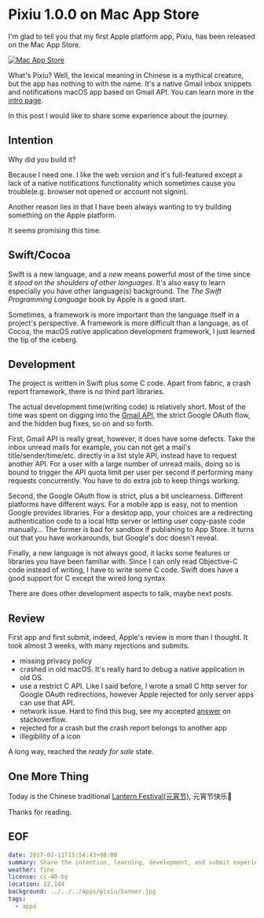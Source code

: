 Pixiu 1.0.0 on Mac App Store
===
I'm glad to tell you that my first Apple platform app, Pixiu, has been released on the Mac App Store.

[![Mac App Store](https://devimages.apple.com.edgekey.net/app-store/marketing/guidelines/mac/images/badge-download-on-the-mac-app-store.svg)](https://geo.itunes.apple.com/app/id1195433805)

What's Pixiu? Well, the lexical meaning in Chinese is a mythical creature, but the app has nothing to with the name. It's a native Gmail inbox snippets and notifications macOS app based on Gmail API. You can learn more in the [intro page][].

In this post I would like to share some experience about the journey.

## Intention
Why did you build it?

Because I need one. I like the web version and it's full-featured except a lack of a native notifications functionality which sometimes cause you trouble(e.g. browser not opened or account not signin).

Another reason lies in that I have been always wanting to try building something on the Apple platform.

It seems promising this time.

## Swift/Cocoa
Swift is a new language, and a *new* means powerful most of the time since it *stood on the shoulders of other languages*. It's also easy to learn especially you have other language(s) background. The *The Swift Programming Language* book by Apple is a good start.

Sometimes, a framework is more important than the language itself in a project's perspective. A framework is more difficult than a language, as of Cocoa, the macOS native application development framework, I just learned the tip of the iceberg.

## Development
The project is written in Swift plus some C code. Apart from fabric, a crash report framework, there is no third part libraries.

The actual development time(writing code) is relatively short. Most of the time was spent on digging into the [Gmail API][], the strict Google OAuth flow, and the hidden bug fixes, so on and so forth.

First, Gmail API is really great, however, it does have some defects. Take the inbox unread mails for example, you can not get a mail's title/sender/time/etc. directly in a list style API, instead have to request another API. For a user with a large number of unread mails, doing so is bound to trigger the API quota limit per user per second if performing many requests concurrently. You have to do extra job to keep things working.

Second, the Google OAuth flow is strict, plus a bit unclearness. Different platforms have different ways. For a mobile app is easy, not to mention Google provides libraries. For a desktop app, your choices are a redirecting authentication code to a local http server or letting user copy-paste code manually... The former is bad for sandbox if publishing to App Store. It turns out that you have workarounds, but Google's doc doesn't reveal.

Finally, a new language is not always good, it lacks some features or libraries you have been familiar with. Since I can only read Objective-C code instead of writing, I have to write some C code. Swift does have a good support for C except the wired long syntax.

There are does other development aspects to talk, maybe next posts.

## Review
First app and first submit, indeed, Apple's review is more than I thought. It took almost 3 weeks, with many rejections and submits.

- missing privacy policy
- crashed in old macOS. It's really hard to debug a native application in old OS.
- use a restrict C API. Like I said before, I wrote a small C http server for Google OAuth redirections, however Apple rejected for only server apps can use that API.
- network issue. Hard to find this bug, see my accepted [answer][] on stackoverflow.
- rejected for a crash but the crash report belongs to another app
- illegibility of a icon

A long way, reached the *ready for sale* state.

## One More Thing
Today is the Chinese traditional [Lantern Festival(元宵节)][Lantern Festival], 元宵节快乐🎉

Thanks for reading.

## EOF
```yaml
date: 2017-02-11T15:54:43+08:00
summary: Share the intention, learning, development, and submit experience of the Pixiu app
weather: fine
license: cc-40-by
location: 22,144
background: ../../../apps/pixiu/banner.jpg
tags:
  - apps
```

[intro page]: https://xiaolongtongxue.com/apps/pixiu/
[Gmail API]: https://developers.google.com/gmail/api/
[answer]: https://stackoverflow.com/questions/41461481/error-domain-nsposixerrordomain-code-100-protocol-error/41988623#41988623
[Lantern Festival]: https://en.wikipedia.org/wiki/Lantern_Festival

